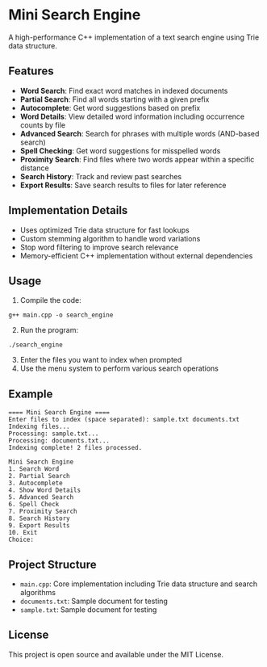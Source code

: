 # Mini Search Engine

A high-performance C++ implementation of a text search engine using Trie data structure.

## Features

- **Word Search**: Find exact word matches in indexed documents
- **Partial Search**: Find all words starting with a given prefix
- **Autocomplete**: Get word suggestions based on prefix
- **Word Details**: View detailed word information including occurrence counts by file
- **Advanced Search**: Search for phrases with multiple words (AND-based search)
- **Spell Checking**: Get word suggestions for misspelled words
- **Proximity Search**: Find files where two words appear within a specific distance
- **Search History**: Track and review past searches
- **Export Results**: Save search results to files for later reference

## Implementation Details

- Uses optimized Trie data structure for fast lookups
- Custom stemming algorithm to handle word variations
- Stop word filtering to improve search relevance
- Memory-efficient C++ implementation without external dependencies

## Usage

1. Compile the code:
```
g++ main.cpp -o search_engine
```

2. Run the program:
```
./search_engine
```

3. Enter the files you want to index when prompted
4. Use the menu system to perform various search operations

## Example

```
==== Mini Search Engine ====
Enter files to index (space separated): sample.txt documents.txt
Indexing files...
Processing: sample.txt...
Processing: documents.txt...
Indexing complete! 2 files processed.

Mini Search Engine
1. Search Word
2. Partial Search
3. Autocomplete
4. Show Word Details
5. Advanced Search
6. Spell Check
7. Proximity Search
8. Search History
9. Export Results
10. Exit
Choice:
```

## Project Structure

- `main.cpp`: Core implementation including Trie data structure and search algorithms
- `documents.txt`: Sample document for testing
- `sample.txt`: Sample document for testing

## License

This project is open source and available under the MIT License.
